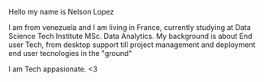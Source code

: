 Hello my name is Nelson Lopez

I am from venezuela and I am living in France, currently studying at Data Science Tech Institute MSc. Data Analytics. 
My background is about End user Tech, from desktop support till project management and deployment end user tecnologies in the "ground"

I am Tech appasionate.
<3

